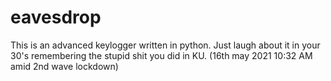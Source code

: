 # eavesdrop
This is an advanced keylogger written in python. Just laugh about it in your 30's remembering the stupid shit you did in KU.  (16th may 2021 10:32 AM amid 2nd wave lockdown)
